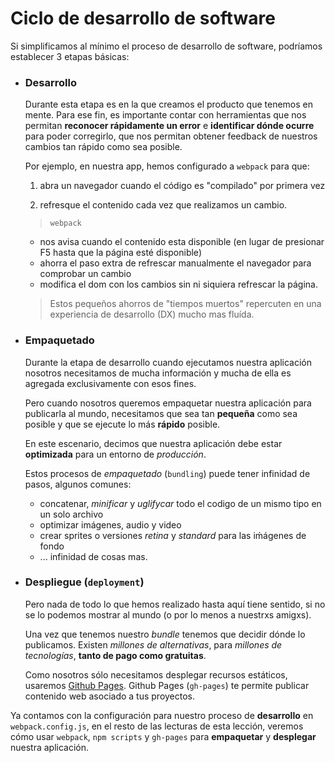 # Ciclo de desarrollo de software

Si simplificamos al mínimo el proceso de desarrollo de software, podríamos establecer 3 etapas básicas:

- ### Desarrollo

  Durante esta etapa es en la que creamos el producto que tenemos en mente. Para ese fin, es importante contar con herramientas que nos permitan **reconocer rápidamente un error** e **identificar dónde ocurre** para poder corregirlo, que nos permitan obtener feedback de nuestros cambios tan rápido como sea posible.
  
  Por ejemplo, en nuestra app, hemos configurado a `webpack` para que:
  
  1. abra un navegador cuando el código es "compilado" por primera vez
  
  2. refresque el contenido cada vez que realizamos un cambio.

  
  > `webpack`
  - nos avisa cuando el contenido esta disponible (en lugar de presionar F5 hasta que la página esté disponible)
  - ahorra el paso extra de refrescar manualmente el navegador para comprobar un cambio
  - modifica el dom con los cambios sin ni siquiera refrescar la página.
  
  > Estos pequeños ahorros de "tiempos muertos" repercuten en una experiencia de desarrollo (DX) mucho mas fluída.
  
- ### Empaquetado

  Durante la etapa de desarrollo cuando ejecutamos nuestra aplicación nosotros necesitamos de mucha información y mucha de ella es agregada exclusivamente con esos fines.
  
  Pero cuando nosotros queremos empaquetar nuestra aplicación para publicarla al mundo, necesitamos que sea tan **pequeña** como sea posible y que se ejecute lo más **rápido** posible.
  
  En este escenario, decimos que nuestra aplicación debe estar **optimizada** para un entorno de *producción*.
  
  Estos procesos de *empaquetado* (`bundling`) puede tener infinidad de pasos, algunos comunes:
  
  - concatenar, *minificar* y *uglifycar* todo el codigo de un mismo tipo en un solo archivo
  - optimizar imágenes, audio y video
  - crear sprites o versiones *retina* y *standard* para las iḿágenes de fondo
  - ... infinidad de cosas mas.
  
- ### Despliegue (`deployment`)

  Pero nada de todo lo que hemos realizado hasta aquí tiene sentido, si no se lo podemos mostrar al mundo (o por lo menos a nuestrxs amigxs).
  
  Una vez que tenemos nuestro *bundle* tenemos que decidir dónde lo publicamos. Existen *millones de alternativas*, para *millones de tecnologías*, **tanto de pago como gratuitas**.
  
  Como nosotros sólo necesitamos desplegar recursos estáticos, usaremos [Github Pages](https://pages.github.com/). Github Pages (`gh-pages`) te permite publicar contenido web asociado a tus proyectos.
  
Ya contamos con la configuración para nuestro proceso de **desarrollo** en `webpack.config.js`, en el resto de las lecturas de esta lección, veremos cómo usar `webpack`, `npm scripts` y `gh-pages` para **empaquetar** y **desplegar** nuestra aplicación.

